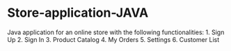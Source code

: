 # Store-application-JAVA
Java application for an online store with the following functionalities:
    1. Sign Up
    2. Sign In
    3. Product Catalog
    4. My Orders
    5. Settings
    6. Customer List
